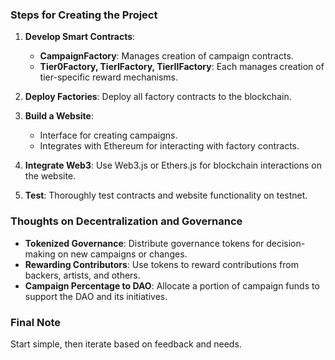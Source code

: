 ### Steps for Creating the Project

1. **Develop Smart Contracts**:
   - **CampaignFactory**: Manages creation of campaign contracts.
   - **Tier0Factory, TierIFactory, TierIIFactory**: Each manages creation of tier-specific reward mechanisms.

2. **Deploy Factories**: Deploy all factory contracts to the blockchain.

3. **Build a Website**:
   - Interface for creating campaigns.
   - Integrates with Ethereum for interacting with factory contracts.

4. **Integrate Web3**: Use Web3.js or Ethers.js for blockchain interactions on the website.

5. **Test**: Thoroughly test contracts and website functionality on testnet.

### Thoughts on Decentralization and Governance

- **Tokenized Governance**: Distribute governance tokens for decision-making on new campaigns or changes.
- **Rewarding Contributors**: Use tokens to reward contributions from backers, artists, and others.
- **Campaign Percentage to DAO**: Allocate a portion of campaign funds to support the DAO and its initiatives.

### Final Note

Start simple, then iterate based on feedback and needs.